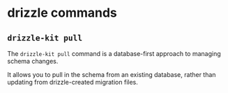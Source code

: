 # drizzle commands

## `drizzle-kit pull`

The `drizzle-kit pull` command is a database-first approach to managing schema changes.

It allows you to pull in the schema from an existing database, rather than updating from drizzle-created migration files.
